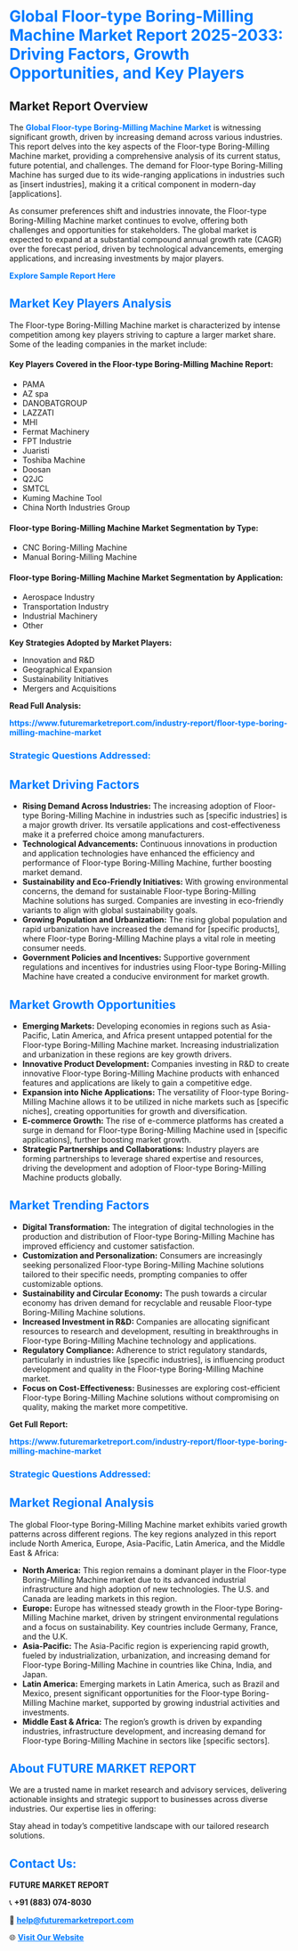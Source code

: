 <h1 style="color: #007BFF;">Global Floor-type Boring-Milling Machine Market Report 2025-2033: Driving Factors, Growth Opportunities, and Key Players</h1>

<section id="overview">
<h2>Market Report Overview</h2>
<p>The <a href="https://www.futuremarketreport.com/industry-report/floor-type-boring-milling-machine-market" style="color: #007BFF; text-decoration: none;"><strong>Global Floor-type Boring-Milling Machine Market</strong></a> is witnessing significant growth, driven by increasing demand across various industries. This report delves into the key aspects of the Floor-type Boring-Milling Machine market, providing a comprehensive analysis of its current status, future potential, and challenges. The demand for Floor-type Boring-Milling Machine has surged due to its wide-ranging applications in industries such as [insert industries], making it a critical component in modern-day [applications].</p>
<p>As consumer preferences shift and industries innovate, the Floor-type Boring-Milling Machine market continues to evolve, offering both challenges and opportunities for stakeholders. The global market is expected to expand at a substantial compound annual growth rate (CAGR) over the forecast period, driven by technological advancements, emerging applications, and increasing investments by major players.</p>
</section>

<section id="overview">
<p><a href="https://www.futuremarketreport.com/request-sample/reportId=92708" style="color: #007BFF; text-decoration: none;"><strong>Explore Sample Report Here</strong></a></p>
</section>

<section id="key-players">
<h2 style="color: #007BFF;">Market Key Players Analysis</h2>
<p>The Floor-type Boring-Milling Machine market is characterized by intense competition among key players striving to capture a larger market share. Some of the leading companies in the market include:</p>
<h4>Key Players Covered in the Floor-type Boring-Milling Machine Report:</h4>
<ul><li>PAMA</li><li>AZ spa</li><li>DANOBATGROUP</li><li>LAZZATI</li><li>MHI</li><li>Fermat Machinery</li><li>FPT Industrie</li><li>Juaristi</li><li>Toshiba Machine</li><li>Doosan</li><li>Q2JC</li><li>SMTCL</li><li>Kuming Machine Tool</li><li>China North Industries Group</li></ul>
<h4>Floor-type Boring-Milling Machine Market Segmentation by Type:</h4>
<ul><li>CNC Boring-Milling Machine</li><li>Manual Boring-Milling Machine</li></ul>

<h4>Floor-type Boring-Milling Machine Market Segmentation by Application:</h4>
<ul><li>Aerospace Industry</li><li>Transportation Industry</li><li>Industrial Machinery</li><li>Other</li></ul>
<p><strong>Key Strategies Adopted by Market Players:</strong></p>
<ul>
<li>Innovation and R&D</li>
<li>Geographical Expansion</li>
<li>Sustainability Initiatives</li>
<li>Mergers and Acquisitions</li>
</ul>
</section>

<section>
<p><strong>Read Full Analysis: </strong></p><a href="https://www.futuremarketreport.com/industry-report/floor-type-boring-milling-machine-market" style="color: #007BFF; text-decoration: none;"><strong>https://www.futuremarketreport.com/industry-report/floor-type-boring-milling-machine-market</strong></a>
<h3 style="color: #007BFF;">Strategic Questions Addressed:</h3>
</section>

<section id="driving-factors">
<h2 style="color: #007BFF;">Market Driving Factors</h2>
<ul>
<li><strong>Rising Demand Across Industries:</strong> The increasing adoption of Floor-type Boring-Milling Machine in industries such as [specific industries] is a major growth driver. Its versatile applications and cost-effectiveness make it a preferred choice among manufacturers.</li>
<li><strong>Technological Advancements:</strong> Continuous innovations in production and application technologies have enhanced the efficiency and performance of Floor-type Boring-Milling Machine, further boosting market demand.</li>
<li><strong>Sustainability and Eco-Friendly Initiatives:</strong> With growing environmental concerns, the demand for sustainable Floor-type Boring-Milling Machine solutions has surged. Companies are investing in eco-friendly variants to align with global sustainability goals.</li>
<li><strong>Growing Population and Urbanization:</strong> The rising global population and rapid urbanization have increased the demand for [specific products], where Floor-type Boring-Milling Machine plays a vital role in meeting consumer needs.</li>
<li><strong>Government Policies and Incentives:</strong> Supportive government regulations and incentives for industries using Floor-type Boring-Milling Machine have created a conducive environment for market growth.</li>
</ul>
</section>

<section id="growth-opportunities">
<h2 style="color: #007BFF;">Market Growth Opportunities</h2>
<ul>
<li><strong>Emerging Markets:</strong> Developing economies in regions such as Asia-Pacific, Latin America, and Africa present untapped potential for the Floor-type Boring-Milling Machine market. Increasing industrialization and urbanization in these regions are key growth drivers.</li>
<li><strong>Innovative Product Development:</strong> Companies investing in R&D to create innovative Floor-type Boring-Milling Machine products with enhanced features and applications are likely to gain a competitive edge.</li>
<li><strong>Expansion into Niche Applications:</strong> The versatility of Floor-type Boring-Milling Machine allows it to be utilized in niche markets such as [specific niches], creating opportunities for growth and diversification.</li>
<li><strong>E-commerce Growth:</strong> The rise of e-commerce platforms has created a surge in demand for Floor-type Boring-Milling Machine used in [specific applications], further boosting market growth.</li>
<li><strong>Strategic Partnerships and Collaborations:</strong> Industry players are forming partnerships to leverage shared expertise and resources, driving the development and adoption of Floor-type Boring-Milling Machine products globally.</li>
</ul>
</section>

<section id="trending-factors">
<h2 style="color: #007BFF;">Market Trending Factors</h2>
<ul>
<li><strong>Digital Transformation:</strong> The integration of digital technologies in the production and distribution of Floor-type Boring-Milling Machine has improved efficiency and customer satisfaction.</li>
<li><strong>Customization and Personalization:</strong> Consumers are increasingly seeking personalized Floor-type Boring-Milling Machine solutions tailored to their specific needs, prompting companies to offer customizable options.</li>
<li><strong>Sustainability and Circular Economy:</strong> The push towards a circular economy has driven demand for recyclable and reusable Floor-type Boring-Milling Machine solutions.</li>
<li><strong>Increased Investment in R&D:</strong> Companies are allocating significant resources to research and development, resulting in breakthroughs in Floor-type Boring-Milling Machine technology and applications.</li>
<li><strong>Regulatory Compliance:</strong> Adherence to strict regulatory standards, particularly in industries like [specific industries], is influencing product development and quality in the Floor-type Boring-Milling Machine market.</li>
<li><strong>Focus on Cost-Effectiveness:</strong> Businesses are exploring cost-efficient Floor-type Boring-Milling Machine solutions without compromising on quality, making the market more competitive.</li>
</ul>
</section>

<section>
<p><strong>Get Full Report: </strong></p><a href="https://www.futuremarketreport.com/industry-report/floor-type-boring-milling-machine-market" style="color: #007BFF; text-decoration: none;"><strong>https://www.futuremarketreport.com/industry-report/floor-type-boring-milling-machine-market</strong></a>
<h3 style="color: #007BFF;">Strategic Questions Addressed:</h3>
</section>


<section id="regional-analysis">
<h2 style="color: #007BFF;">Market Regional Analysis</h2>
<p>The global Floor-type Boring-Milling Machine market exhibits varied growth patterns across different regions. The key regions analyzed in this report include North America, Europe, Asia-Pacific, Latin America, and the Middle East & Africa:</p>
<ul>
<li><strong>North America:</strong> This region remains a dominant player in the Floor-type Boring-Milling Machine market due to its advanced industrial infrastructure and high adoption of new technologies. The U.S. and Canada are leading markets in this region.</li>
<li><strong>Europe:</strong> Europe has witnessed steady growth in the Floor-type Boring-Milling Machine market, driven by stringent environmental regulations and a focus on sustainability. Key countries include Germany, France, and the U.K.</li>
<li><strong>Asia-Pacific:</strong> The Asia-Pacific region is experiencing rapid growth, fueled by industrialization, urbanization, and increasing demand for Floor-type Boring-Milling Machine in countries like China, India, and Japan.</li>
<li><strong>Latin America:</strong> Emerging markets in Latin America, such as Brazil and Mexico, present significant opportunities for the Floor-type Boring-Milling Machine market, supported by growing industrial activities and investments.</li>
<li><strong>Middle East & Africa:</strong> The region’s growth is driven by expanding industries, infrastructure development, and increasing demand for Floor-type Boring-Milling Machine in sectors like [specific sectors].</li>
</ul>
</section>

<footer>
<h2 style="color: #007BFF;">About FUTURE MARKET REPORT</h2>
<p>We are a trusted name in market research and advisory services, delivering actionable insights and strategic support to businesses across diverse industries. Our expertise lies in offering:</p>

<p>Stay ahead in today’s competitive landscape with our tailored research solutions.</p>

<h2 style="color: #007BFF;">Contact Us:</h2>
<p><strong>FUTURE MARKET REPORT</strong></p>
<p>📞 <strong>+91 (883) 074-8030</strong></p>
<p>📧 <strong><a href="mailto:help@futuremarketreport.com" style="color: #007BFF;">help@futuremarketreport.com</a></strong></p>
<p>🌐 <strong><a href="https://www.futuremarketreport.com/" style="color: #007BFF;">Visit Our Website</a></strong></p>
</footer>